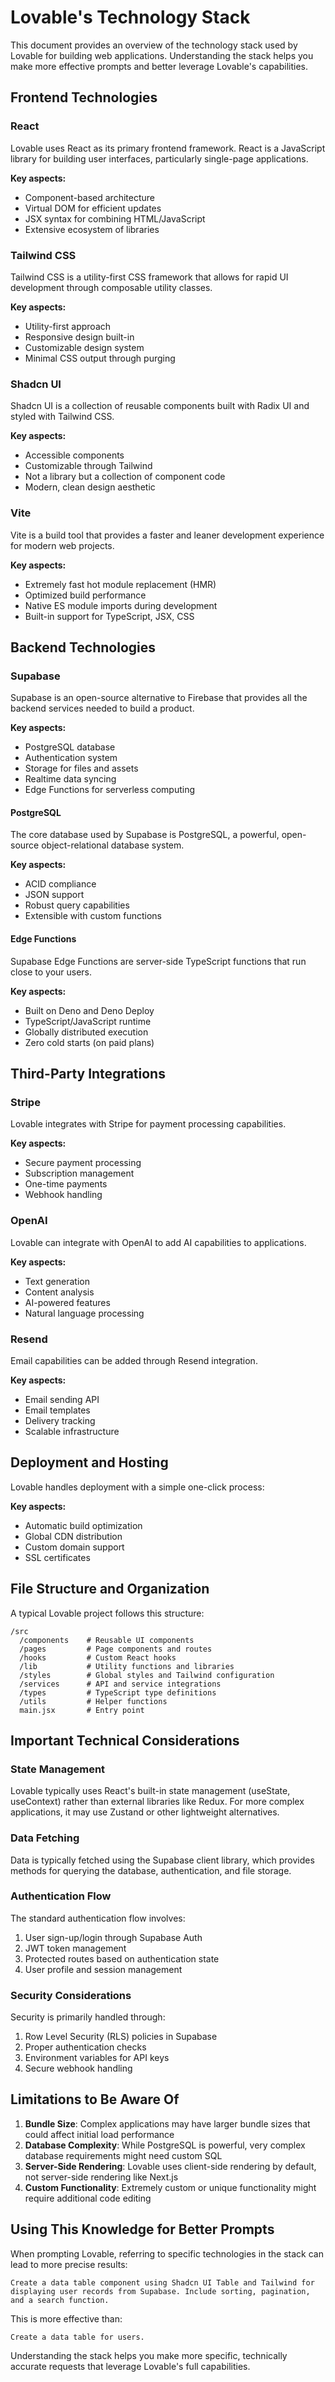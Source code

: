 # Lovable's Technology Stack

This document provides an overview of the technology stack used by Lovable for building web applications. Understanding the stack helps you make more effective prompts and better leverage Lovable's capabilities.

## Frontend Technologies

### React

Lovable uses React as its primary frontend framework. React is a JavaScript library for building user interfaces, particularly single-page applications.

**Key aspects:**
- Component-based architecture
- Virtual DOM for efficient updates
- JSX syntax for combining HTML/JavaScript
- Extensive ecosystem of libraries

### Tailwind CSS

Tailwind CSS is a utility-first CSS framework that allows for rapid UI development through composable utility classes.

**Key aspects:**
- Utility-first approach
- Responsive design built-in
- Customizable design system
- Minimal CSS output through purging

### Shadcn UI

Shadcn UI is a collection of reusable components built with Radix UI and styled with Tailwind CSS.

**Key aspects:**
- Accessible components
- Customizable through Tailwind
- Not a library but a collection of component code
- Modern, clean design aesthetic

### Vite

Vite is a build tool that provides a faster and leaner development experience for modern web projects.

**Key aspects:**
- Extremely fast hot module replacement (HMR)
- Optimized build performance
- Native ES module imports during development
- Built-in support for TypeScript, JSX, CSS

## Backend Technologies

### Supabase

Supabase is an open-source alternative to Firebase that provides all the backend services needed to build a product.

**Key aspects:**
- PostgreSQL database
- Authentication system
- Storage for files and assets
- Realtime data syncing
- Edge Functions for serverless computing

#### PostgreSQL

The core database used by Supabase is PostgreSQL, a powerful, open-source object-relational database system.

**Key aspects:**
- ACID compliance
- JSON support
- Robust query capabilities
- Extensible with custom functions

#### Edge Functions

Supabase Edge Functions are server-side TypeScript functions that run close to your users.

**Key aspects:**
- Built on Deno and Deno Deploy
- TypeScript/JavaScript runtime
- Globally distributed execution
- Zero cold starts (on paid plans)

## Third-Party Integrations

### Stripe

Lovable integrates with Stripe for payment processing capabilities.

**Key aspects:**
- Secure payment processing
- Subscription management
- One-time payments
- Webhook handling

### OpenAI

Lovable can integrate with OpenAI to add AI capabilities to applications.

**Key aspects:**
- Text generation
- Content analysis
- AI-powered features
- Natural language processing

### Resend

Email capabilities can be added through Resend integration.

**Key aspects:**
- Email sending API
- Email templates
- Delivery tracking
- Scalable infrastructure

## Deployment and Hosting

Lovable handles deployment with a simple one-click process:

**Key aspects:**
- Automatic build optimization
- Global CDN distribution
- Custom domain support
- SSL certificates

## File Structure and Organization

A typical Lovable project follows this structure:

```
/src
  /components    # Reusable UI components
  /pages         # Page components and routes
  /hooks         # Custom React hooks
  /lib           # Utility functions and libraries
  /styles        # Global styles and Tailwind configuration
  /services      # API and service integrations
  /types         # TypeScript type definitions
  /utils         # Helper functions
  main.jsx       # Entry point
```

## Important Technical Considerations

### State Management

Lovable typically uses React's built-in state management (useState, useContext) rather than external libraries like Redux. For more complex applications, it may use Zustand or other lightweight alternatives.

### Data Fetching

Data is typically fetched using the Supabase client library, which provides methods for querying the database, authentication, and file storage.

### Authentication Flow

The standard authentication flow involves:
1. User sign-up/login through Supabase Auth
2. JWT token management
3. Protected routes based on authentication state
4. User profile and session management

### Security Considerations

Security is primarily handled through:
1. Row Level Security (RLS) policies in Supabase
2. Proper authentication checks
3. Environment variables for API keys
4. Secure webhook handling

## Limitations to Be Aware Of

1. **Bundle Size**: Complex applications may have larger bundle sizes that could affect initial load performance
2. **Database Complexity**: While PostgreSQL is powerful, very complex database requirements might need custom SQL
3. **Server-Side Rendering**: Lovable uses client-side rendering by default, not server-side rendering like Next.js
4. **Custom Functionality**: Extremely custom or unique functionality might require additional code editing

## Using This Knowledge for Better Prompts

When prompting Lovable, referring to specific technologies in the stack can lead to more precise results:

```
Create a data table component using Shadcn UI Table and Tailwind for displaying user records from Supabase. Include sorting, pagination, and a search function.
```

This is more effective than:

```
Create a data table for users.
```

Understanding the stack helps you make more specific, technically accurate requests that leverage Lovable's full capabilities.
